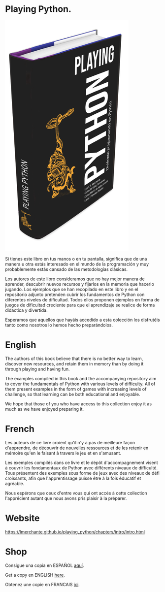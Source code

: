 # Playing Python.

<img src="notebooks/cover/3DcoverSP.png?raw=true" width="400">

Si tienes este libro en tus manos o en tu pantalla, significa que de una manera u otra estás interesado en el mundo de la programación y muy probablemente estás cansado de las metodologías clásicas.

Los autores de este libro consideramos que no hay mejor manera de aprender, descubrir nuevos recursos y fijarlos en la memoria que hacerlo jugando.
Los ejemplos que se han recopilado en este libro y en el repositorio adjunto pretenden cubrir los fundamentos de Python con diferentes niveles de dificultad. Todos ellos proponen ejemplos en forma de juegos de dificultad creciente para que el aprendizaje se realice de forma didactica y divertida.

Esperamos que aquellos que hayáis accedido a esta colección los disfrutéis tanto como nosotros lo hemos hecho preparándolos.

# English

The authors of this book believe that there is no better way to learn, discover new resources, and retain them in memory than by doing it through playing and having fun.

The examples compiled in this book and the accompanying repository aim to cover the fundamentals of Python with various levels of difficulty. All of them present examples in the form of games with increasing levels of challenge, so that learning can be both educational and enjoyable.

We hope that those of you who have access to this collection enjoy it as much as we have enjoyed preparing it.

# French

Les auteurs de ce livre croient qu'il n'y a pas de meilleure façon d'apprendre, de découvrir de nouvelles ressources et de les retenir en mémoire qu'en le faisant à travers le jeu et en s'amusant.

Les exemples compilés dans ce livre et le dépôt d'accompagnement visent à couvrir les fondamentaux de Python avec différents niveaux de difficulté. Tous présentent des exemples sous forme de jeux avec des niveaux de défi croissants, afin que l'apprentissage puisse être à la fois éducatif et agréable.

Nous espérons que ceux d'entre vous qui ont accès à cette collection l'apprécient autant que nous avons pris plaisir à la préparer.

# Website

https://lmerchante.github.io/playing_python/chapters/intro/intro.html

# Shop

Consigue una copia en ESPAÑOL [aquí](https://www.amazon.es/Playing-Python-Divi%C3%A9rtete-programando/dp/B0CKL7SMYP/).

Get a copy en ENGLISH [here](https://www.amazon.com/Playing-Python-Have-fun-coding/dp/B0CKLC2GVY).

Obtenez une copie en FRANCAIS [ici](https://www.amazon.fr/Playing-Python-Amusez-vous-%C3%A0-programmer/dp/B0CKL7WNXG/).